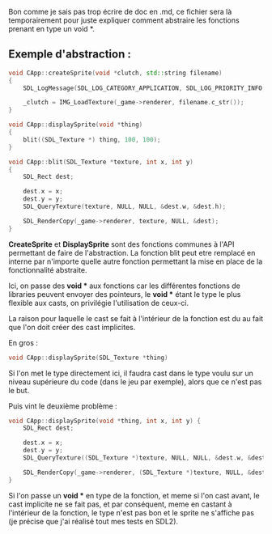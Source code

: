 Bon comme je sais pas trop écrire de doc en .md, ce fichier sera là temporairement pour juste expliquer comment abstraire les fonctions prenant en type un void *.

## Exemple d'abstraction :
```c++
void CApp::createSprite(void *clutch, std::string filename)
{
	SDL_LogMessage(SDL_LOG_CATEGORY_APPLICATION, SDL_LOG_PRIORITY_INFO, "Loading %s", filename.c_str());

    _clutch = IMG_LoadTexture(_game->renderer, filename.c_str());
}

void CApp::displaySprite(void *thing)
{
    blit((SDL_Texture *) thing, 100, 100);
}

void CApp::blit(SDL_Texture *texture, int x, int y)
{
	SDL_Rect dest;

	dest.x = x;
	dest.y = y;
	SDL_QueryTexture(texture, NULL, NULL, &dest.w, &dest.h);

	SDL_RenderCopy(_game->renderer, texture, NULL, &dest);
}
```
__CreateSprite__ et __DisplaySprite__	 sont des fonctions communes à l'API permettant de faire de l'abstraction.
La fonction blit peut etre remplacé en interne par n'importe quelle autre fonction permettant la mise en place de la fonctionnalité abstraite.

Ici, on passe des __void *__ aux fonctions car les différentes fonctions de libraries peuvent envoyer des pointeurs, le __void *__ étant le type le plus flexible aux casts, on privilégie l'utilisation de ceux-ci.

La raison pour laquelle le cast se fait à l'intérieur de la fonction est du au fait que l'on doit créer des cast implicites.

En gros :

```c++
void CApp::displaySprite(SDL_Texture *thing)
```

Si l'on met le type directement ici, il faudra cast dans le type voulu sur un niveau supérieure du code (dans le jeu par exemple), alors que ce n'est pas le but.

Puis vint le deuxième problème :
```c++
void CApp::displaySprite(void *thing, int x, int y) {
    SDL_Rect dest;

	dest.x = x;
	dest.y = y;
	SDL_QueryTexture((SDL_Texture *)texture, NULL, NULL, &dest.w, &dest.h);

	SDL_RenderCopy(_game->renderer, (SDL_Texture *)texture, NULL, &dest);
}
```
Si l'on passe un __void *__ en type de la fonction, et meme si l'on cast avant, le cast implicite ne se fait pas, et par conséquent, meme en castant
à l'intérieur de la fonction, le type n'est pas bon et le sprite ne s'affiche pas (je précise que j'ai réalisé tout mes tests en SDL2).

